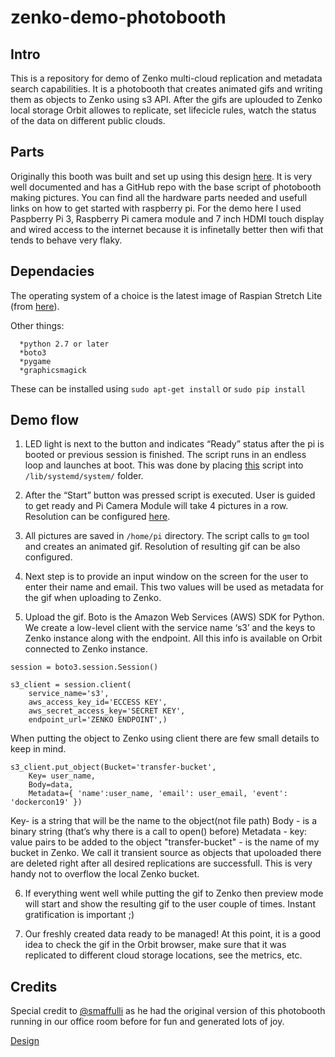 # zenko-demo-photobooth
 
## Intro

This is a repository for demo of Zenko multi-cloud replication and metadata search capabilities. 
It is a photobooth that creates animated gifs and writing them as objects to Zenko using s3 API. After the gifs are uplouded to Zenko local storage Orbit allowes to replicate, set lifecicle rules, watch the status of the data on different public clouds.


## Parts

Originally this booth was built and set up using this design [here](https://www.drumminhands.com/2018/06/15/raspberry-pi-photo-booth/). It is very well documented and has a GitHub repo with the base script of photobooth making pictures. You can find all the hardware parts needed and usefull links on how to get started with raspberry pi.
For the demo here I used Paspberry Pi 3, Raspberry Pi camera module and 7 inch HDMI touch display and wired access to the internet because it is infinetally better then wifi that tends to behave very flaky.


## Dependacies 

The operating system of a choice is the latest image of Raspian Stretch Lite (from [here](https://www.raspberrypi.org/downloads/raspbian/)).

Other things:
 ```
   *python 2.7 or later
   *boto3
   *pygame
   *graphicsmagick
```
These can be installed using `sudo apt-get install` or `sudo pip install`


## Demo flow

1. LED light is next to the button and indicates “Ready” status after the pi is booted or previous session is finished. The script runs in an endless loop and launches at boot. This was done by placing [this](https://github.com/scality/zenko-demo-photobooth/blob/master/photobooth.service) script into `/lib/systemd/system/` folder.

2. After the “Start” button was pressed script is executed. User is guided to get ready and Pi Camera Module will take 4 pictures in a row. Resolution can be configured [here](https://github.com/scality/zenko-demo-photobooth/blob/master/config.py).

3. All pictures are saved in `/home/pi` directory. The script calls to `gm` tool and creates an animated gif. Resolution of resulting gif can be also configured.

4. Next step is to provide an input window on the screen for the user to enter their name and email. This two values will be used as metadata for the gif when uploading to Zenko.

5. Upload the gif. Boto is the Amazon Web Services (AWS) SDK for Python. We create a low-level client with the service name ‘s3’ and the keys to Zenko instance along with the endpoint. All this info is available on Orbit connected to Zenko instance.
```
session = boto3.session.Session()

s3_client = session.client(
    service_name='s3',
    aws_access_key_id='ECCESS KEY',
    aws_secret_access_key='SECRET KEY',
    endpoint_url='ZENKO ENDPOINT',)
```
When putting the object to Zenko using client there are few small details to keep in mind.
```
s3_client.put_object(Bucket='transfer-bucket',
    Key= user_name,
    Body=data,
    Metadata={ 'name':user_name, 'email': user_email, 'event': 'dockercon19' })
```
Key- is a string that will be the name to the object(not file path)
Body - is a binary string (that’s why there is a call to open() before)
Metadata - key: value pairs to be added to the object
"transfer-bucket" - is the name of my bucket in Zenko. 
We call it transient source as objects that upoloaded there are deleted right after all desired replications are successfull. This is very handy not to overflow the local Zenko bucket.

6. If everything went well while putting the gif to Zenko then preview mode will start and show the resulting gif to the user couple of times. Instant gratification is important ;)

7. Our freshly created data ready to be managed! At this point, it is a good idea to check the gif in the Orbit browser, make sure that it was replicated to different cloud storage locations, see the metrics, etc.

## Credits
Special credit to [@smaffulli](https://github.com/smaffulli/drumminhands_photobooth) as he had the original version of this photobooth running in our office room before for fun and generated lots of joy.

[Design](https://www.drumminhands.com/2018/06/15/raspberry-pi-photo-booth/)



